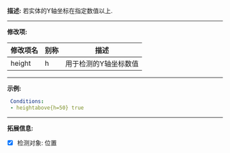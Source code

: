 **描述:** 若实体的Y轴坐标在指定数值以上.

---

**修改项:**

| 修改项名  | 别称           | 描述                      |
| --------- | -------------- | ------------------------- |
| height | h | 用于检测的Y轴坐标数值 |

---

**示例:**

```yaml
 Conditions:
 - heightabove{h=50} true
```

---

**拓展信息:**

- [x] 检测对象: 位置